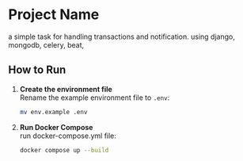 # Project Name

a simple task for handling transactions and notification. using django, mongodb, celery, beat,

## How to Run

1. **Create the environment file**  
   Rename the example environment file to `.env`:

   ```bash
   mv env.example .env


2. **Run Docker Compose**  
   run docker-compose.yml file:

   ```bash
   docker compose up --build

